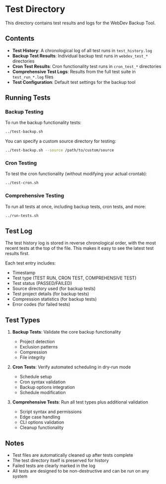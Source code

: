 # Test Directory

This directory contains test results and logs for the WebDev Backup Tool.

## Contents

- **Test History**: A chronological log of all test runs in `test_history.log`
- **Backup Test Results**: Individual backup test runs in `webdev_test_*` directories
- **Cron Test Results**: Cron functionality test runs in `cron_test_*` directories
- **Comprehensive Test Logs**: Results from the full test suite in `test_run_*.log` files
- **Test Configuration**: Default test settings for the backup tool

## Running Tests

### Backup Testing

To run the backup functionality tests:

```bash
../test-backup.sh
```

You can specify a custom source directory for testing:

```bash
../test-backup.sh --source /path/to/custom/source
```

### Cron Testing

To test the cron functionality (without modifying your actual crontab):

```bash
../test-cron.sh
```

### Comprehensive Testing

To run all tests at once, including backup tests, cron tests, and more:

```bash
../run-tests.sh
```

## Test Log

The test history log is stored in reverse chronological order, with the most recent tests at the top of the file. This makes it easy to see the latest test results first.

Each test entry includes:
- Timestamp
- Test type (TEST RUN, CRON TEST, COMPREHENSIVE TEST)
- Test status (PASSED/FAILED)
- Source directory used (for backup tests)
- Test project details (for backup tests)
- Compression statistics (for backup tests)
- Error codes (for failed tests)

## Test Types

1. **Backup Tests**: Validate the core backup functionality
   - Project detection
   - Exclusion patterns 
   - Compression
   - File integrity

2. **Cron Tests**: Verify automated scheduling in dry-run mode
   - Schedule setup
   - Cron syntax validation
   - Backup options integration
   - Schedule modification

3. **Comprehensive Tests**: Run all test types plus additional validation
   - Script syntax and permissions
   - Edge case handling
   - CLI options validation
   - Cleanup functionality

## Notes

- Test files are automatically cleaned up after tests complete
- The test directory itself is preserved for history
- Failed tests are clearly marked in the log
- All tests are designed to be non-destructive and can be run on any system